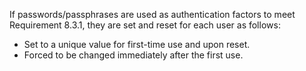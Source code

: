 If passwords/passphrases are used as authentication factors to meet Requirement 8.3.1, they are set and reset for each user as follows:

- Set to a unique value for first-time use and upon reset.
- Forced to be changed immediately after the first use.